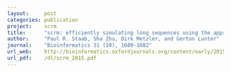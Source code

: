```yaml
---
layout:     post
categories: publication
project:    scrm
title:      "scrm: efficiently simulating long sequences using the approximated coalescent with recombination"
author:     "Paul R. Staab, Sha Zhu, Dirk Metzler, and Gerton Lunter"
journal:    "Bioinformatics 31 (10), 1680-1682" 
url_web:    http://bioinformatics.oxfordjournals.org/content/early/2015/01/13/bioinformatics.btu861.full
url_pdf:    /dl/scrm_2015.pdf
---
```


